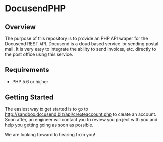 # DocusendPHP

## Overview
The purpose of this repository is to provide an PHP API wraper for the Docusend REST API.  Docusend is a cloud based service for sending postal mail. It is very easy to integrate the ability to send invoices, etc. directly to the post office using this service.

## Requirements
- PHP 5.6 or higher

## Getting Started

The easiest way to get started is to go to http://sandbox.docusend.biz/api/createaccount.php to create an account. Soon after, an engineer will contact you to review you project with you and help you getting going as soon as possible.

We are looking forward to hearing from you!


